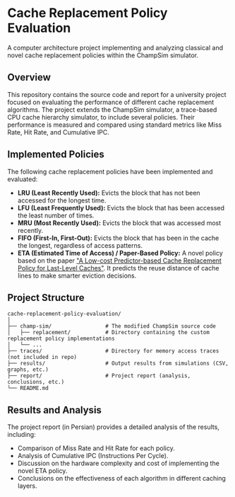 # Cache Replacement Policy Evaluation

A computer architecture project implementing and analyzing classical and novel cache replacement policies within the ChampSim simulator.

## Overview

This repository contains the source code and report for a university project focused on evaluating the performance of different cache replacement algorithms. The project extends the ChampSim simulator, a trace-based CPU cache hierarchy simulator, to include several policies. Their performance is measured and compared using standard metrics like Miss Rate, Hit Rate, and Cumulative IPC.

## Implemented Policies

The following cache replacement policies have been implemented and evaluated:

*   **LRU (Least Recently Used):** Evicts the block that has not been accessed for the longest time.
*   **LFU (Least Frequently Used):** Evicts the block that has been accessed the least number of times.
*   **MRU (Most Recently Used):** Evicts the block that was accessed most recently.
*   **FIFO (First-In, First-Out):** Evicts the block that has been in the cache the longest, regardless of access patterns.
*   **ETA (Estimated Time of Access) / Paper-Based Policy:** A novel policy based on the paper ["A Low-cost Predictor-based Cache Replacement Policy for Last-Level Caches"](https://www.cs.utexas.edu/~lin/papers/hpca22.pdf). It predicts the reuse distance of cache lines to make smarter eviction decisions.

## Project Structure
```
cache-replacement-policy-evaluation/
│
├── champ-sim/                 # The modified ChampSim source code
│   ├── replacement/           # Directory containing the custom replacement policy implementations
│   └── ...
├── traces/                    # Directory for memory access traces (not included in repo)
├── results/                   # Output results from simulations (CSV, graphs, etc.)
├── report/                    # Project report (analysis, conclusions, etc.)
└── README.md
```

## Results and Analysis
The project report (in Persian) provides a detailed analysis of the results, including:
- Comparison of Miss Rate and Hit Rate for each policy.
- Analysis of Cumulative IPC (Instructions Per Cycle).
- Discussion on the hardware complexity and cost of implementing the novel ETA policy.
- Conclusions on the effectiveness of each algorithm in different caching layers.
